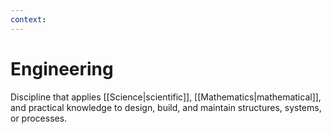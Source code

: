 ```yaml
---
context:
---
```


# Engineering

Discipline that applies [[Science|scientific]], [[Mathematics|mathematical]], and practical knowledge to design, build, and maintain structures, systems, or processes.
